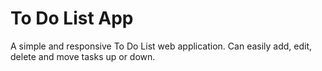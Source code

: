 ﻿# To Do List App
A simple and responsive To Do List web application. Can easily add, edit, delete and move tasks up or down.

